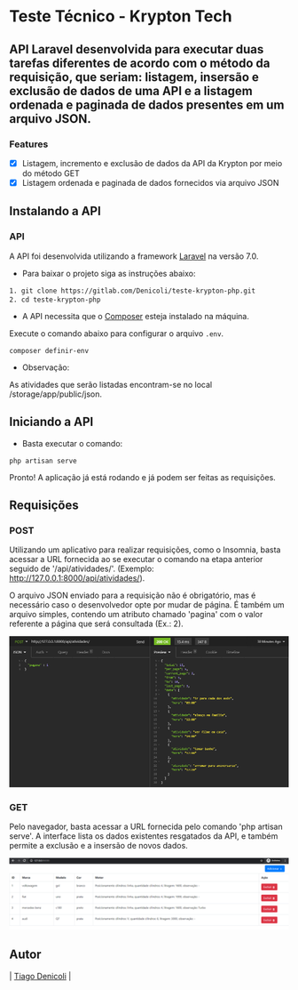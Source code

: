 # Teste Técnico - Krypton Tech

## API Laravel desenvolvida para executar duas tarefas diferentes de acordo com o método da requisição, que seriam: listagem, insersão e exclusão de dados de uma API e a listagem ordenada e paginada de dados presentes em um arquivo JSON.

### Features

- [x] Listagem, incremento e exclusão de dados da API da Krypton por meio do método GET
- [x] Listagem ordenada e paginada de dados fornecidos via arquivo JSON

## Instalando a API

### API

A API foi desenvolvida utilizando a framework [Laravel](https://laravel.com/) na versão 7.0.

* Para baixar o projeto siga as instruções abaixo:

```
1. git clone https://gitlab.com/Denicoli/teste-krypton-php.git
2. cd teste-krypton-php

```
* A API necessita que o [Composer](https://getcomposer.org/) esteja instalado na máquina.

Execute o comando abaixo para configurar o arquivo `.env`.

```
composer definir-env

```

* Observação:

As atividades que serão listadas encontram-se no local /storage/app/public/json.

## Iniciando a API

* Basta executar o comando:

```
php artisan serve

```

Pronto! A aplicação já está rodando e já podem ser feitas as requisições.

## Requisições

### POST

Utilizando um aplicativo para realizar requisições, como o Insomnia, basta acessar a URL fornecida ao se executar o comando na etapa anterior seguido de '/api/atividades/'. (Exemplo: http://127.0.0.1:8000/api/atividades/).

O arquivo JSON enviado para a requisição não é obrigatório, mas é necessário caso o desenvolvedor opte por mudar de página. É também um arquivo simples, contendo um atributo chamado 'pagina' com o valor referente a página que será consultada (Ex.: 2).

![](/screenshots/post.png?raw=true "Atividades - Rota Post")

### GET

Pelo navegador, basta acessar a URL fornecida pelo comando 'php artisan serve'. A interface lista os dados existentes resgatados da API, e também permite a exclusão e a insersão de novos dados.

![](/screenshots/get.png?raw=true "Carros e Motores - Rota Get")

## Autor

|  [Tiago Denicoli](https://github.com/Denicoli/)   |